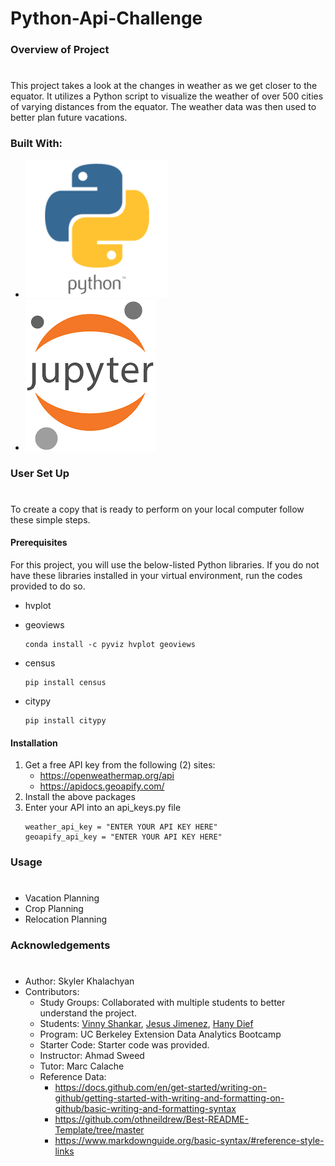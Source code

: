 # Python-Api-Challenge

### Overview of Project
#
This project takes a look at the changes in weather as we get closer to the equator. It utilizes a Python script to visualize the weather of over 500 cities of varying distances from the equator. The weather data was then used to better plan future vacations.   

### Built With:
* [![Python Logo](Images/python_logo.png "python logo")](https://www.python.org/)
* [![Jupyter Logo](Images/Jupyter_logo.png "Jupyter logo")](https://jupyter.org/)

### User Set Up
#
To create a copy that is ready to perform on your local computer follow these simple steps.

#### Prerequisites
For this project, you will use the below-listed Python libraries. If you do not have these libraries installed in your virtual environment, run the codes provided to do so. 
* hvplot
* geoviews

  ```
  conda install -c pyviz hvplot geoviews
  ```

* census
  ```
  pip install census
  ```

* citypy

  ```
  pip install citypy
  ```

  
#### Installation
1. Get a free API key from the following (2) sites:
    -   https://openweathermap.org/api
    -   https://apidocs.geoapify.com/
2. Install the above packages
3. Enter your API into an api_keys.py file
   ```
   weather_api_key = "ENTER YOUR API KEY HERE"
   geoapify_api_key = "ENTER YOUR API KEY HERE"

### Usage
# 
* Vacation Planning      
* Crop Planning
* Relocation Planning

### Acknowledgements
#
* Author: Skyler Khalachyan
* Contributors:
     - Study Groups: Collaborated with multiple students to better understand the project.
     - Students: [Vinny Shankar](https://github.com/vinnyshankar), [Jesus Jimenez](https://github.com/JesusJimenez3318), [Hany Dief](https://github.com/hanydief)
     - Program: UC Berkeley Extension Data Analytics Bootcamp 
     - Starter Code: Starter code was provided. 
     - Instructor: Ahmad Sweed 
     - Tutor: Marc Calache 
     - Reference Data:
       - 	https://docs.github.com/en/get-started/writing-on-github/getting-started-with-writing-and-formatting-on-github/basic-writing-and-formatting-syntax
       - 	https://github.com/othneildrew/Best-README-Template/tree/master
       - 	https://www.markdownguide.org/basic-syntax/#reference-style-links
         








